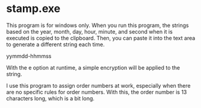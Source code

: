 # stamp.exe

This program is for windows only.
When you run this program, the strings based on the year, month, day, hour, minute, and second when it is executed is copied to the clipboard. Then, you can paste it into the text area to generate a different string each time.

yymmdd-hhmmss

With the e option at runtime, a simple encryption will be applied to the string.

I use this program to assign order numbers at work, especially when there are no specific rules for order numbers. With this, the order number is 13 characters long, which is a bit long.
